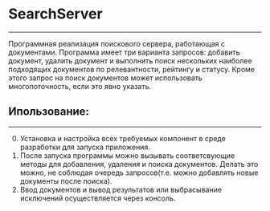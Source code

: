 # SearchServer
---
Программная реализация поискового сервера, работающая с документами. Программа имеет три варианта запросов: добавить документ, удалить документ и выполнить поиск нескольких наиболее подходящих документов по релевантности, рейтингу и статусу. Кроме этого запрос на поиск документов может использовать многопоточность, если это явно указать. 
## Ипользование:
---
0. Установка и настройка всех требуемых компонент в среде разработки для запуска приложения.
1. После запуска программы можно вызывать соответсвующие методы для добавления, удаления и поиска документов. Делать это можно, не соблюдая очередь запросов(т.е. можно добавлять новые документы после поиска).
2. Ввод документов и вывод результатов или выбрасывание исключений осуществляется через консоль. 
